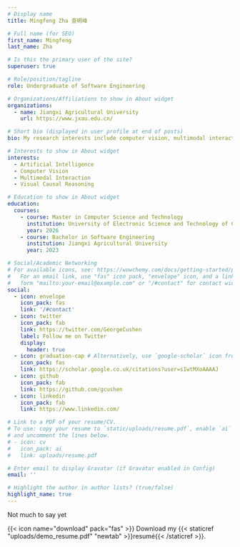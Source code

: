 ```yaml
---
# Display name
title: Mingfeng Zha 查明峰

# Full name (for SEO)
first_name: Mingfeng
last_name: Zha

# Is this the primary user of the site?
superuser: true

# Role/position/tagline
role: Undergraduate of Software Engineering

# Organizations/Affiliations to show in About widget
organizations:
  - name: Jiangxi Agricultural University
    url: https://www.jxau.edu.cn/

# Short bio (displayed in user profile at end of posts)
bio: My research interests include computer vision, multimodal interaction and causal reasoning.

# Interests to show in About widget
interests:
  - Artificial Intelligence
  - Computer Vision
  - Multimodal Interaction
  - Visual Causal Reasoning

# Education to show in About widget
education:
  courses:
    - course: Master in Computer Science and Technology
      institution: University of Electronic Science and Technology of China
      year: 2026
    - course: Bachelor in Software Engineering
      institution: Jiangxi Agricultural University
      year: 2023

# Social/Academic Networking
# For available icons, see: https://wowchemy.com/docs/getting-started/page-builder/#icons
#   For an email link, use "fas" icon pack, "envelope" icon, and a link in the
#   form "mailto:your-email@example.com" or "/#contact" for contact widget.
social:
  - icon: envelope
    icon_pack: fas
    link: '/#contact'
  - icon: twitter
    icon_pack: fab
    link: https://twitter.com/GeorgeCushen
    label: Follow me on Twitter
    display:
      header: true
  - icon: graduation-cap # Alternatively, use `google-scholar` icon from `ai` icon pack
    icon_pack: fas
    link: https://scholar.google.co.uk/citations?user=sIwtMXoAAAAJ
  - icon: github
    icon_pack: fab
    link: https://github.com/gcushen
  - icon: linkedin
    icon_pack: fab
    link: https://www.linkedin.com/

# Link to a PDF of your resume/CV.
# To use: copy your resume to `static/uploads/resume.pdf`, enable `ai` icons in `params.yaml`,
# and uncomment the lines below.
# - icon: cv
#   icon_pack: ai
#   link: uploads/resume.pdf

# Enter email to display Gravatar (if Gravatar enabled in Config)
email: ''

# Highlight the author in author lists? (true/false)
highlight_name: true
---
```

Not much to say yet

{{< icon name="download" pack="fas" >}} Download my {{< staticref "uploads/demo_resume.pdf" "newtab" >}}resumé{{< /staticref >}}.
